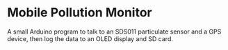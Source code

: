 # Mobile Pollution Monitor

A small Arduino program to talk to an SDS011 particulate sensor and a GPS device, then log the data to an OLED display and SD card.
